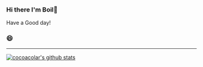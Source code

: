 ### Hi there I'm Boil👋
Have a Good day!

### 😄
--- 
[![cocoacolar's github stats](https://github-readme-stats.vercel.app/api?username=cocoacolar)](https://github.com/anuraghazra/github-readme-stats)
<!--
**cocoacolar/cocoacolar** is a ✨ _special_ ✨ repository because its `README.md` (this file) appears on your GitHub profile.

Here are some ideas to get you started:

- 🔭 I’m currently working on ...
- 🌱 I’m currently learning ...
- 👯 I’m looking to collaborate on ...
- 🤔 I’m looking for help with ...
- 💬 Ask me about ...
- 📫 How to reach me: ...
- 😄 Pronouns: ...
- ⚡ Fun fact: ...
-->
